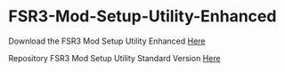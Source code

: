 # FSR3-Mod-Setup-Utility-Enhanced
Download the  FSR3 Mod Setup Utility Enhanced [Here](https://sharemods.com/oka7vifietf1/FSR3_v0.21_Beta.rar.html)

Repository FSR3 Mod Setup Utility Standard Version [Here](https://github.com/P4TOLINO06/FSR3.0-Mod-Setup-Utility)
 